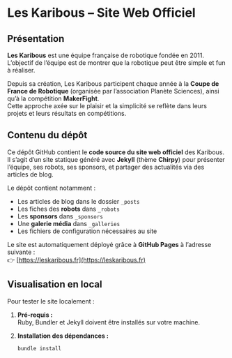 # Les Karibous – Site Web Officiel

## Présentation

**Les Karibous** est une équipe française de robotique fondée en 2011.  
L’objectif de l’équipe est de montrer que la robotique peut être simple et fun à réaliser.

Depuis sa création, Les Karibous participent chaque année à la **Coupe de France de Robotique** (organisée par l’association Planète Sciences), ainsi qu’à la compétition **MakerFight**.  
Cette approche axée sur le plaisir et la simplicité se reflète dans leurs projets et leurs résultats en compétitions.

## Contenu du dépôt

Ce dépôt GitHub contient le **code source du site web officiel** des Karibous.  
Il s’agit d’un site statique généré avec **Jekyll** (thème **Chirpy**) pour présenter l’équipe, ses robots, ses sponsors, et partager des actualités via des articles de blog.

Le dépôt contient notamment :

- Les articles de blog dans le dossier `_posts`
- Les fiches des **robots** dans `_robots`
- Les **sponsors** dans `_sponsors`
- Une **galerie média** dans `_galleries`
- Les fichiers de configuration nécessaires au site

Le site est automatiquement déployé grâce à **GitHub Pages** à l’adresse suivante :  
👉 [https://leskaribous.fr](https://leskaribous.fr)

## Visualisation en local

Pour tester le site localement :

1. **Pré-requis :**  
   Ruby, Bundler et Jekyll doivent être installés sur votre machine.

2. **Installation des dépendances :**
   ```bash
   bundle install

